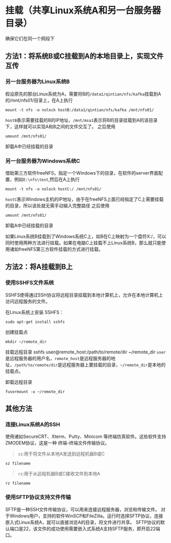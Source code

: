 # 挂载（共享Linux系统A和另一台服务器目录）

确保它们在同一个网段下
## 方法1：将系统B或C挂载到A的本地目录上，实现文件互传
### 另一台服务器为Linux系统B

假设原先的那台Linux系统为A，需要将B的`/data1/qintian/nfs/kafka`挂载到A的/mnt/nfs01/目录上，在A上执行

    mount -t nfs -o nolock hostB:/data1/qintian/nfs/kafka /mnt/nfs01/

`hostB`表示需要挂载的B的IP地址，`/mnt/msa1`表示将B的目录挂载到A的该目录下，这样就可以实现A和B之间的文件交互了。
之后使用

    umount /mnt/nfs01/

卸载A中已经挂载的目录

### 另一台服务器为Windows系统C

借助第三方软件freeNFS，指定一个Windows下的目录，在软件的server界面配置，例如`E:\nfs\test`,然后在A上执行

    mount -t nfs -o nolock hostC:/ /mnt/nfs01/

`hostC`表示Windows主机的IP地址，由于在freeNFS上面已经指定了C上需要挂载的目录，所以该处就无需手动输入完整路径
之后使用

    umount /mnt/nfs01/

卸载A中已经挂载的目录

如果Linux系统B挂载到了Windows系统C上，如B在C上映射为一个盘符X:/，可以同时使用两种方法进行挂载。如果在电脑C上挂载不上Linux系统B，那么就只能使用诸如freeNFS第三方软件挂载的方式进行挂载。

## 方法2：将A挂载到B上
### 使用SSHFS文件系统
SSHFS使得通过SSH协议将远程目录挂载到本地计算机上，允许在本地计算机上访问远程服务的文件。

在Linux系统上安装 SSHFS：

    sudo apt-get install sshfs

创建挂载点

    mkdir ~/remote_dir

挂载远程目录
    sshfs user@remote_host:/path/to/remote/dir ~/remote_dir
`user`是远程服务器的用户名，`remote_host`是远程服务器的地址，`/path/to/remote/dir`是远程服务器上要挂载的目录，`~/remote_dir`是本地的挂载点。

卸载远程目录

    fusermount -u ~/remote_dir


## 其他方法
### 连接Linux系统A的SSH
使用诸如SecureCRT、Xterm、Putty、Minicom 等终端仿真软件。这些软件支持ZMODEM协议，这是一种 终端-终端文件传输协议。

>`sz`:用于将文件从本地A发送到远程机器B或C

    sz filename

>`rz`:用于从远程机器B或C接收文件到本地A

    rz filename

### 使用SFTP协议支持文件传输
SFTP是一种SSH文件传输协议，可以用来连接远程服务器，浏览和传输文件。
对于Windows用户，支持的软件WinSCP和FileZilla。运行时选择SFTP协议，连接嵌入式Linux系统A，就可以直接浏览A的目录，将文件进行共享。
SFTP协议的默认端口是22，该文件的成功使用需要嵌入式系统A支持SFTP服务，即开启22端口。


